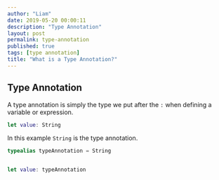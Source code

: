 ```yaml
---
author: "Liam"
date: 2019-05-20 00:00:11
description: "Type Annotation"
layout: post
permalink: type-annotation
published: true
tags: [type annotation]
title: "What is a Type Annotation?"
---
```


## Type Annotation

A type annotation is simply the type we put after the `:` when defining a variable or expression.

```swift
let value: String
```

In this example `String` is the type annotation.

```swift
typealias typeAnnotation = String


let value: typeAnnotation
```
